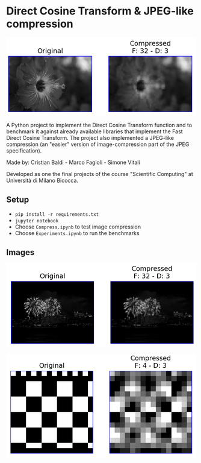 # Direct Cosine Transform & JPEG-like compression

![](.images/demo1.png)

A Python project to implement the Direct Cosine Transform function and to benchmark it against already available libraries that implement the Fast Direct Cosine Transform. The project also implemented a JPEG-like compression (an "easier" version of image-compression part of the JPEG specification).

Made by: Cristian Baldi - Marco Fagioli - Simone Vitali

Developed as one the final projects of the course "Scientific Computing" at Università di Milano Bicocca.

## Setup

* `pip install -r requirements.txt`
* `jupyter notebook`
* Choose `Compress.ipynb` to test image compression
* Choose `Experiments.ipynb` to run the benchmarks

## Images

![](.images/demo2.png)

![](.images/demo3.png)
